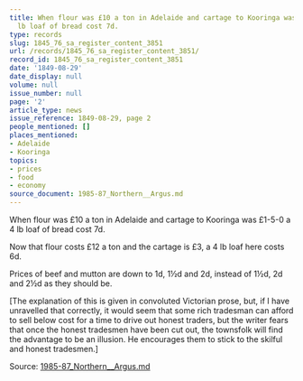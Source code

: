 ```yaml
---
title: When flour was £10 a ton in Adelaide and cartage to Kooringa was £1-5-0 a 4
  lb loaf of bread cost 7d.
type: records
slug: 1845_76_sa_register_content_3851
url: /records/1845_76_sa_register_content_3851/
record_id: 1845_76_sa_register_content_3851
date: '1849-08-29'
date_display: null
volume: null
issue_number: null
page: '2'
article_type: news
issue_reference: 1849-08-29, page 2
people_mentioned: []
places_mentioned:
- Adelaide
- Kooringa
topics:
- prices
- food
- economy
source_document: 1985-87_Northern__Argus.md
---
```


When flour was £10 a ton in Adelaide and cartage to Kooringa was £1-5-0 a 4 lb loaf of bread cost 7d.

Now that flour costs £12 a ton and the cartage is £3, a 4 lb loaf here costs 6d.

Prices of beef and mutton are down to 1d, 1½d and 2d, instead of 1½d, 2d and 2½d as they should be.

[The explanation of this is given in convoluted Victorian prose, but, if I have unravelled that correctly, it would seem that some rich tradesman can afford to sell below cost for a time to drive out honest traders, but the writer fears that once the honest tradesmen have been cut out, the townsfolk will find the advantage to be an illusion.  He encourages them to stick to the skilful and honest tradesmen.]

Source: [1985-87_Northern__Argus.md](/downloads/markdown/1985-87_Northern__Argus.md)
